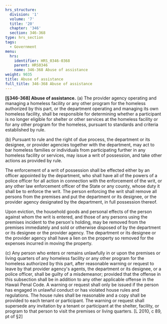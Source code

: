 ```yaml
---
hrs_structure:
  division: '1'
  volume: '7'
  title: '20'
  chapter: '346'
  section: 346-368
type: hrs_section
tags:
  - Government
menu:
  hrs:
    identifier: HRS_0346-0368
    parent: HRS0346
    name: 346-368 Abuse of assistance
weight: 9035
title: Abuse of assistance
full_title: 346-368 Abuse of assistance
---
```

**[§346-368] Abuse of assistance.** (a) The provider agency operating and managing a homeless facility or any other program for the homeless authorized by this part, or the department operating and managing its own homeless facility, shall be responsible for determining whether a participant is no longer eligible for shelter or other services at the homeless facility or for any other program for the homeless, pursuant to standards and criteria established by rule.

(b) Pursuant to rule and the right of due process, the department or its designee, or provider agencies together with the department, may act to bar homeless families or individuals from participating further in any homeless facility or services, may issue a writ of possession, and take other actions as provided by rule.

The enforcement of a writ of possession shall be effected either by an officer appointed by the department, who shall have all of the powers of a police officer for all action in connection with the enforcement of the writ, or any other law enforcement officer of the State or any county, whose duty it shall be to enforce the writ. The person enforcing the writ shall remove all persons from the premises and put the department or its designee, or the provider agency designated by the department, in full possession thereof.

Upon eviction, the household goods and personal effects of the person against whom the writ is entered, and those of any persons using the premises incident to the person's holding, may be removed from the premises immediately and sold or otherwise disposed of by the department or its designee or the provider agency. The department or its designee or the provider agency shall have a lien on the property so removed for the expenses incurred in moving the property.

(c) Any person who enters or remains unlawfully in or upon the premises or living quarters of any homeless facility or any other program for the homeless authorized by this part, after reasonable warning or request to leave by that provider agency's agents, the department or its designee, or a police officer, shall be guilty of a misdemeanor; provided that the offense in this subsection shall be in addition to any other applicable offense in the Hawaii Penal Code. A warning or request shall only be issued if the person has engaged in unlawful conduct or has violated house rules and regulations. The house rules shall be reasonable and a copy shall be provided to each tenant or participant. The warning or request shall supersede any invitation by a tenant or participant at the shelter, facility, or program to that person to visit the premises or living quarters. [L 2010, c 89, pt of §2]